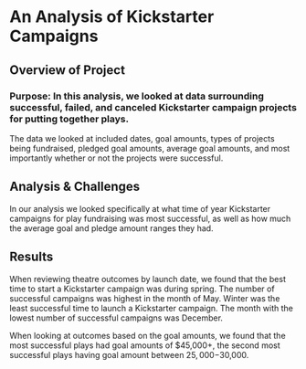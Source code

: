# An Analysis of Kickstarter Campaigns
## Overview of Project
### Purpose: In this analysis, we looked at data surrounding successful, failed, and canceled Kickstarter campaign projects for putting together plays.

The data we looked at included dates, goal amounts, types of projects being fundraised, pledged goal amounts, average goal amounts, and most importantly whether or not the projects were successful.

## Analysis & Challenges

In our analysis we looked specifically at what time of year Kickstarter campaigns for play fundraising was most successful, as well as how much the average goal and pledge amount ranges they had. 

## Results

When reviewing theatre outcomes by launch date, we found that the best time to start a Kickstarter campaign was during spring. The number of successful campaigns was highest in the month of May. Winter was the least successful time to launch a Kickstarter campaign. The month with the lowest number of successful campaigns was December.

When looking at outcomes based on the goal amounts, we found that the most successful plays had goal amounts of $45,000+, the second most successful plays having goal amount between $25,000-$30,000.
